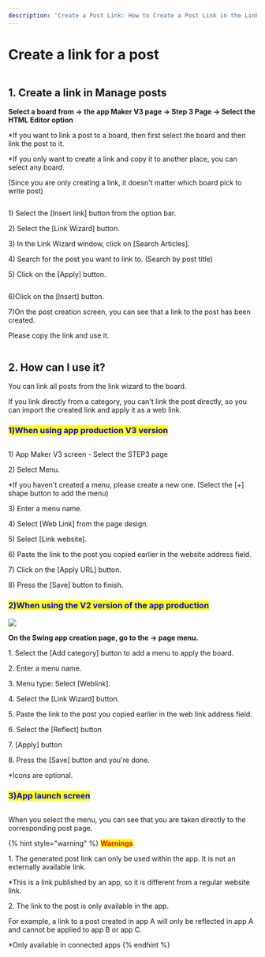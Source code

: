 ```yaml
---
description: 'Create a Post Link: How to Create a Post Link in the Link Wizard'
---
```


# Create a link for a post

<figure><img src="../../../.gitbook/assets/구분선 (1) (1).PNG" alt=""><figcaption></figcaption></figure>

## 1. Create a link in Manage posts

**Select a board from → the app Maker V3 page → Step 3 Page → Select the HTML Editor option**

\*If you want to link a post to a board, then first select the board and then link the post to it.

\*If you only want to create a link and copy it to another place, you can select any board.

(Since you are only creating a link, it doesn't matter which board pick to write post)

<figure><img src="../../../.gitbook/assets/en_게시물링크2.png" alt=""><figcaption></figcaption></figure>

1\) Select the \[Insert link] button from the option bar.

2\) Select the \[Link Wizard] button.

3\) In the Link Wizard window, click on \[Search Articles].

4\) Search for the post you want to link to. (Search by post title)

5\) Click on the \[Apply] button.



<div align="left">

<figure><img src="../../../.gitbook/assets/en_게시물링크3.png" alt=""><figcaption></figcaption></figure>

</div>

6\)Click on the \[Insert] button.

7\)On the post creation screen, you can see that a link to the post has been created.

Please copy the link and use it.

<figure><img src="../../../.gitbook/assets/구분선 (1) (1).PNG" alt=""><figcaption></figcaption></figure>

## 2. How can I use it?

You can link all posts from the link wizard to the board.

If you link directly from a category, you can't link the post directly, so you can import the created link and apply it as a web link.

### <mark style="color:blue;">1)</mark><mark style="color:blue;">When using app production V3 version</mark>

<figure><img src="../../../.gitbook/assets/en_게시물링크.png" alt=""><figcaption></figcaption></figure>

1\) App Maker V3 screen - Select the STEP3 page

2\) Select Menu.

\*If you haven't created a menu, please create a new one. (Select the \[+] shape button to add the menu)

3\) Enter a menu name.

4\) Select \[Web Link] from the page design.

5\) Select \[Link website].

6\) Paste the link to the post you copied earlier in the website address field.

7\) Click on the \[Apply URL] button.

8\) Press the \[Save] button to finish.



### <mark style="color:blue;">2)</mark><mark style="color:blue;">When using the V2 version of the app production</mark>

![](https://wp.swing2app.co.kr/wp-content/uploads/2021/04/%EA%B2%8C%EC%8B%9C%EB%AC%BC%EB%A7%81%ED%81%AC%EC%83%9D%EC%84%B13.png)

**On the Swing app creation page, go to the → page menu.**

1\. Select the \[Add category] button to add a menu to apply the board.

2\. Enter a menu name.

3\. Menu type: Select \[Weblink].

4\. Select the \[Link Wizard] button.

5\. Paste the link to the post you copied earlier in the web link address field.

6\. Select the \[Reflect] button

7\. \[Apply] button

8\. Press the \[Save] button and you're done.

\*Icons are optional.



### <mark style="color:blue;">**3)**</mark><mark style="color:blue;">App launch screen</mark>

<div align="left">

<figure><img src="../../../.gitbook/assets/녹화_2023_03_28_14_32_44_157.gif" alt=""><figcaption></figcaption></figure>

</div>

When you select the menu, you can see that you are taken directly to the corresponding post page.

{% hint style="warning" %}
<mark style="color:red;">**Warnings**</mark>

1\. The generated post link can only be used within the app. It is not an externally available link.

\*This is a link published by an app, so it is different from a regular website link.

2\. The link to the post is only available in the app.

For example, a link to a post created in app A will only be reflected in app A and cannot be applied to app B or app C.

\*Only available in connected apps
{% endhint %}
